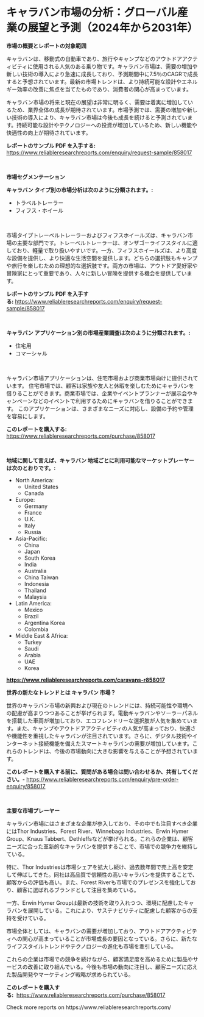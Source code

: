 <p><h1>キャラバン市場の分析：グローバル産業の展望と予測（2024年から2031年）</h1></p><p><strong>市場の概要とレポートの対象範囲</strong></p>
<p><p>キャラバンは、移動式の自動車であり、旅行やキャンプなどのアウトドアアクティビティに使用される人気のある乗り物です。キャラバン市場は、需要の増加や新しい技術の導入により急速に成長しており、予測期間中に7.5％のCAGRで成長すると予想されています。最新の市場トレンドは、より持続可能な設計やエネルギー効率の改善に焦点を当てたものであり、消費者の関心が高まっています。</p><p>キャラバン市場の将来と現在の展望は非常に明るく、需要は着実に増加しているため、業界全体の成長が期待されています。市場予測では、需要の増加や新しい技術の導入により、キャラバン市場は今後も成長を続けると予測されています。持続可能な設計やテクノロジーへの投資が増加しているため、新しい機能や快適性の向上が期待されています。</p></p>
<p><strong>レポートのサンプル PDF を入手する:</strong> <a href="https://www.reliableresearchreports.com/enquiry/request-sample/858017">https://www.reliableresearchreports.com/enquiry/request-sample/858017</a></p>
<p>&nbsp;</p>
<p><strong>市場セグメンテーション</strong></p>
<p><strong>キャラバン タイプ別の市場分析は次のように分類されます。:</strong></p>
<p><ul><li>トラベルトレーラー</li><li>フィフス・ホイール</li></ul></p>
<p>&nbsp;</p>
<p><p>市場タイプトレーベルトレーラーおよびフィフスホイールズは、キャラバン市場の主要な部門です。トレーベルトレーラーは、オンザゴーライフスタイルに適しており、軽量で取り扱いやすいです。一方、フィフスホイールズは、より高度な設備を提供し、より快適な生活空間を提供します。どちらの選択肢もキャンプや旅行を楽しむための理想的な選択肢です。両方の市場は、アウトドア愛好家や冒険家にとって重要であり、人々に新しい冒険を提供する機会を提供しています。</p></p>
<p><strong>レポートのサンプル PDF を入手する:</strong>&nbsp;<a href="https://www.reliableresearchreports.com/enquiry/request-sample/858017">https://www.reliableresearchreports.com/enquiry/request-sample/858017</a></p>
<p>&nbsp;</p>
<p><strong> キャラバン アプリケーション別の市場産業調査は次のように分類されます。:</strong></p>
<p><ul><li>住宅用</li><li>コマーシャル</li></ul></p>
<p>&nbsp;</p>
<p><p>キャラバン市場アプリケーションは、住宅市場および商業市場向けに提供されています。 住宅市場では、顧客は家族や友人と休暇を楽しむためにキャラバンを借りることができます。商業市場では、企業やイベントプランナーが展示会やキャンペーンなどのイベントで利用するためにキャラバンを借りることができます。 このアプリケーションは、さまざまなニーズに対応し、設備の予約や管理を容易にします。</p></p>
<p><strong>このレポートを購入する:</strong>&nbsp; <a href="https://www.reliableresearchreports.com/purchase/858017">https://www.reliableresearchreports.com/purchase/858017</a></p>
<p>&nbsp;</p>
<p><strong>地域に関して言えば、キャラバン 地域ごとに利用可能なマーケットプレーヤーは次のとおりです。:</strong></p>
<p><ul>
    <li>
        North America:
        <ul>
            <li>United States</li>
            <li>Canada</li>
        </ul>
    </li>
    <li>
        Europe:
        <ul>
            <li>Germany</li>
            <li>France</li>
            <li>U.K.</li>
            <li>Italy</li>
            <li>Russia</li>
        </ul>
    </li>
    <li>
        Asia-Pacific:
        <ul>
            <li>China</li>
            <li>Japan</li>
            <li>South Korea</li>
            <li>India</li>
            <li>Australia</li>
            <li>China Taiwan</li>
            <li>Indonesia</li>
            <li>Thailand</li>
            <li>Malaysia</li>
        </ul>
    </li>
    <li>
        Latin America:
        <ul>
            <li>Mexico</li>
            <li>Brazil</li>
            <li>Argentina Korea</li>
            <li>Colombia</li>
        </ul>
    </li>
    <li>
        Middle East & Africa:
        <ul>
            <li>Turkey</li>
            <li>Saudi</li>
            <li>Arabia</li>
            <li>UAE</li>
            <li>Korea</li>
        </ul>
    </li>
    </ul></p>
<p><strong><a href="https://www.reliableresearchreports.com/caravans-r858017">https://www.reliableresearchreports.com/caravans-r858017</a></strong>&nbsp;</p>
<p><strong>世界の新たなトレンドとは キャラバン 市場？</strong></p>
<p><p>世界のキャラバン市場の新興および現在のトレンドには、持続可能性や環境への配慮が高まりつつあることが挙げられます。電動キャラバンやソーラーパネルを搭載した車両が増加しており、エコフレンドリーな選択肢が人気を集めています。また、キャンプやアウトドアアクティビティの人気が高まっており、快適さや機能性を重視したキャラバンが注目されています。さらに、デジタル技術やインターネット接続機能を備えたスマートキャラバンの需要が増加しています。これらのトレンドは、今後の市場動向に大きな影響を与えることが予想されています。</p></p>
<p><strong>このレポートを購入する前に、質問がある場合は問い合わせるか、共有してください。</strong>- <a href="https://www.reliableresearchreports.com/enquiry/pre-order-enquiry/858017">https://www.reliableresearchreports.com/enquiry/pre-order-enquiry/858017</a></p>
<p>&nbsp;</p>
<p><strong>主要な市場プレーヤー</strong></p>
<p><p>キャラバン市場にはさまざまな企業が参入しており、その中でも注目すべき企業にはThor Industries、Forest River、Winnebago Industries、Erwin Hymer Group、Knaus Tabbert、Dethleffsなどが挙げられる。これらの企業は、顧客ニーズに合った革新的なキャラバンを提供することで、市場での競争力を維持している。</p><p>特に、Thor Industriesは市場シェアを拡大し続け、過去数年間で売上高を安定して伸ばしてきた。同社は高品質で信頼性の高いキャラバンを提供することで、顧客からの評価も高い。また、Forest Riverも市場でのプレゼンスを強化しており、顧客に選ばれるブランドとして注目を集めている。</p><p>一方、Erwin Hymer Groupは最新の技術を取り入れつつ、環境に配慮したキャラバンを展開している。これにより、サステナビリティに配慮した顧客からの支持を受けている。</p><p>市場全体としては、キャラバンの需要が増加しており、アウトドアアクティビティへの関心が高まっていることが市場成長の要因となっている。さらに、新たなライフスタイルトレンドやテクノロジーの進化も市場を牽引している。</p><p>これらの企業は市場での競争を続けながら、顧客満足度を高めるために製品やサービスの改善に取り組んでいる。今後も市場の動向に注目し、顧客ニーズに応えた製品開発やマーケティング戦略が求められている。</p></p>
<p><strong>このレポートを購入する:</strong>&nbsp;&nbsp;<a href="https://www.reliableresearchreports.com/purchase/858017">https://www.reliableresearchreports.com/purchase/858017</a></p>
<p>Check more reports on https://www.reliableresearchreports.com/</p>